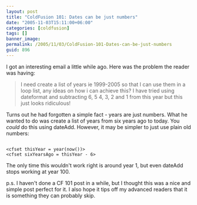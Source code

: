 ```yaml
---
layout: post
title: "ColdFusion 101: Dates can be just numbers"
date: "2005-11-03T15:11:00+06:00"
categories: [coldfusion]
tags: []
banner_image: 
permalink: /2005/11/03/ColdFusion-101-Dates-can-be-just-numbers
guid: 896
---
```


I got an interesting email a little while ago. Here was the problem the reader was having:

<blockquote>
I need create a list of years ie 1999-2005 so that I can use them in a loop list, any ideas on how i can achieve this?  I have tried using dateformat and subtracting 6, 5 4, 3, 2 and 1 from this year but this just looks ridiculous!
</blockquote>

Turns out he had forgotten a simple fact - years are just numbers. What he wanted to do was create a list of years from six years ago to today. You <i>could</i> do this using dateAdd. However, it may be simpler to just use plain old numbers:

<code>
&lt;cfset thisYear = year(now())&gt;
&lt;cfset sixYearsAgo = thisYear - 6&gt;
</code>

The only time this wouldn't work right is around year 1, but even dateAdd stops working at year 100. 

p.s. I haven't done a CF 101 post in a while, but I thought this was a nice and simple post perfect for it. I also hope it tips off my advanced readers that it is something they can probably skip.